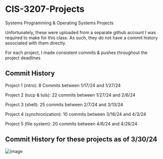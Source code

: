 # CIS-3207-Projects
Systems Programming &amp; Operating Systems Projects

Unfortunately, these were uploaded from a separate github account I was required to make for this class.
As such, they do not have a commit history associated with them directly. 

For each project, I made consistent commits & pushes throughout the project deadlines

## Commit History

Project 1 (intro): 8 Commits between 1/17/24 and 1/27/24

Project 2 (tucp & tuls): 22 commits between 1/27/24 and 2/6/24

Project 3 (shell): 25 commits between 2/7/24 and 3/13/24

Project 4 (synchronization): 10 commits between 3/16/24 and 4/3/24

Project 5 (file system): 20 commits between 4/6/24 and 4/26/24

## Commit History for these projects as of 3/30/24

![image](https://github.com/ahgoldmeer/CIS-3207-Projects/assets/95256721/2b0bbb27-0ae3-49bf-8694-d93da750d271)
